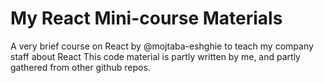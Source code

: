 # My React Mini-course Materials
A very brief course on React by @mojtaba-eshghie to teach my company staff about React
This code material is partly written by me, and partly gathered from other github repos. 

